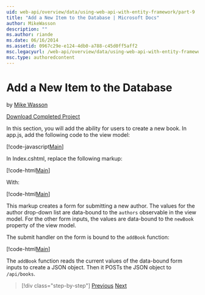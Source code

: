 ```yaml
---
uid: web-api/overview/data/using-web-api-with-entity-framework/part-9
title: "Add a New Item to the Database | Microsoft Docs"
author: MikeWasson
description: ""
ms.author: riande
ms.date: 06/16/2014
ms.assetid: 0967c29e-e124-4db0-a788-c45d0ff5aff2
msc.legacyurl: /web-api/overview/data/using-web-api-with-entity-framework/part-9
msc.type: authoredcontent
---
```

Add a New Item to the Database
====================
by [Mike Wasson](https://github.com/MikeWasson)

[Download Completed Project](https://github.com/MikeWasson/BookService)

In this section, you will add the ability for users to create a new book. In app.js, add the following code to the view model:

[!code-javascript[Main](part-9/samples/sample1.js)]

In Index.cshtml, replace the following markup:

[!code-html[Main](part-9/samples/sample2.html)]

With:

[!code-html[Main](part-9/samples/sample3.html)]

This markup creates a form for submitting a new author. The values for the author drop-down list are data-bound to the `authors` observable in the view model. For the other form inputs, the values are data-bound to the `newBook` property of the view model.

The submit handler on the form is bound to the `addBook` function:

[!code-html[Main](part-9/samples/sample4.html)]

The `addBook` function reads the current values of the data-bound form inputs to create a JSON object. Then it POSTs the JSON object to `/api/books`.

> [!div class="step-by-step"]
> [Previous](part-8.md)
> [Next](part-10.md)

